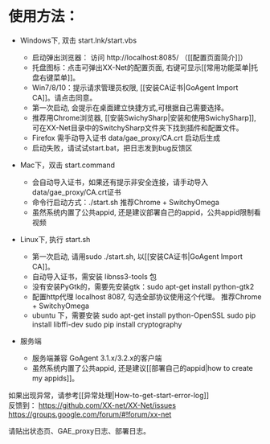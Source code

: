 
使用方法：
========
* Windows下, 双击 start.lnk/start.vbs
  - 启动弹出浏览器： 访问 http://localhost:8085/ （[[配置页面简介]]）
  - 托盘图标：点击可弹出XX-Net的配置页面, 右键可显示[[常用功能菜单|托盘右键菜单]]。
  - Win7/8/10：提示请求管理员权限, [[安装CA证书|GoAgent Import CA]]。请点击同意。
  - 第一次启动, 会提示在桌面建立快捷方式,可根据自己需要选择。
  - 推荐用Chrome浏览器, [[安装SwichySharp|安装和使用SwichySharp]], 可在XX-Net目录中的SwitchySharp文件夹下找到插件和配置文件。
  - Firefox 需手动导入证书 data/gae_proxy/CA.crt 启动后生成
  - 启动失败，请试试start.bat，把日志发到bug反馈区

* Mac下，双击 start.command
  - 会自动导入证书，如果还有提示非安全连接，请手动导入data/gae_proxy/CA.crt证书
  - 命令行启动方式：./start.sh
    推荐Chrome + SwitchyOmega
  - 虽然系统内置了公共appid, 还是建议部署自己的appid，公共appid限制看视频

* Linux下, 执行 start.sh
  - 第一次启动, 请用sudo ./start.sh, 以[[安装CA证书|GoAgent Import CA]]。
  - 自动导入证书，需安装 libnss3-tools 包
  - 没有安装PyGtk的，需要先安装gtk：sudo apt-get install python-gtk2
  - 配置http代理 localhost 8087, 勾选全部协议使用这个代理。
    推荐Chrome + SwitchyOmega
  - ubuntu 下，需要安装
     sudo apt-get install python-OpenSSL
     sudo pip install libffi-dev 
     sudo pip install cryptography

* 服务端
  - 服务端兼容 GoAgent 3.1.x/3.2.x的客户端
  - 虽然系统内置了公共appid, 还是建议[[部署自己的appid|how to create my appids]]。

如果出现异常，请参考[[异常处理|How-to-get-start-error-log]]  
反馈到：
https://github.com/XX-net/XX-Net/issues  
https://groups.google.com/forum/#!forum/xx-net  

请贴出状态页、GAE_proxy日志、部署日志。